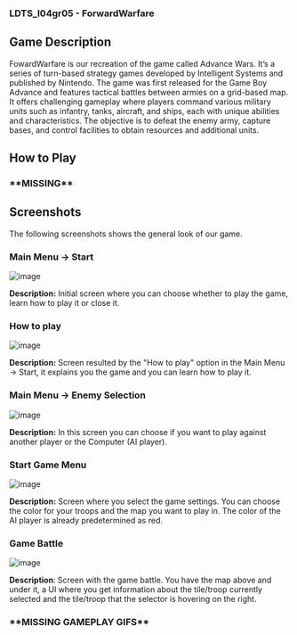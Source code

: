 ### LDTS_l04gr05 - ForwardWarfare

## Game Description
FowardWarfare is our recreation of the game called Advance Wars. It’s a series of turn-based strategy games developed by Intelligent Systems and published by Nintendo. The game was first released for the Game Boy Advance and features tactical battles between armies on a grid-based map. It offers challenging gameplay where players command various military units such as infantry, tanks, aircraft, and ships, each with unique abilities and characteristics. The objective is to defeat the enemy army, capture bases, and control facilities to obtain resources and additional units. 

## How to Play

### \*\*MISSING\*\*

## Screenshots
The following screenshots shows the general look of our game.

### Main Menu -> Start
![image](https://github.com/FEUP-LDTS-2023/project-l04gr05/assets/145997633/71a90119-007c-4262-bad3-41b53957c028)


**Description:** Initial screen where you can choose whether to play the game, learn how to play it or close it.

### How to play
![image](https://github.com/FEUP-LDTS-2023/project-l04gr05/assets/145997633/cdcec94d-e0af-45ec-9335-13d90144488b)

**Description:** Screen resulted by the "How to play" option in the Main Menu -> Start, it explains you the game and you can learn how to play it.

### Main Menu -> Enemy Selection
![image](https://github.com/FEUP-LDTS-2023/project-l04gr05/assets/145997633/3ea0089c-3b67-4d66-98e1-08350598dd8e)

**Description:** In this screen you can choose if you want to play against another player or the Computer (AI player).

### Start Game Menu
![image](https://github.com/FEUP-LDTS-2023/project-l04gr05/assets/145997633/3a03b47d-5fb8-41ca-bf68-92c1c1d53e86)

**Description:** Screen where you select the game settings. You can choose the color for your troops and the map you want to play in. The color of the AI player is already predetermined as red.

### Game Battle
![image](https://github.com/FEUP-LDTS-2023/project-l04gr05/assets/145997633/74731602-7cd1-4f19-b002-5550aeb693e3)

**Description**: Screen with the game battle. You have the map above and under it, a UI where you get information about the tile/troop currently selected and the tile/troop that the selector is hovering on the right. 

### \*\*MISSING GAMEPLAY GIFS\*\*
